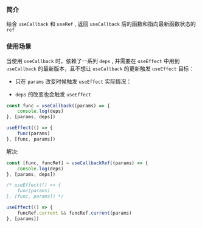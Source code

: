 ### 简介

结合 `useCallback` 和 `useRef` , 返回 `useCallback` 后的函数和指向最新函数状态的 `ref`

### 使用场景

当使用 `useCallback` 时，依赖了一系列 `deps` , 并需要在 `useEffect` 中用到 `useCallback` 的最新版本，且不想让 `useCallback` 的更新触发 `useEffect`
目标：

* 只在 `params` 改变时候触发 `useEffect`
实际情况：

* `deps` 的改变也会触发 `useEffect`

``` js
const func = useCallback((params) => {
    console.log(deps)
}, [params, deps])

useEffect(() => {
    func(params)
}, [func, params])
```

解决:

``` js
const [func, funcRef] = useCallbackRef((params) => {
    console.log(deps)
}, [params, deps])

/* useEffect(() => {
    func(params)
}, [func, params]) */

useEffect(() => {
    funcRef.current && funcRef.current(params)
}, [params])
```
